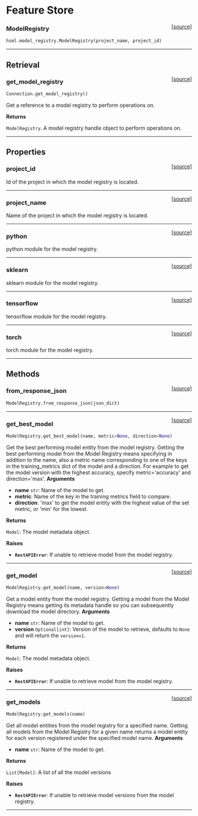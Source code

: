 # Feature Store

<span style="float:right;">[[source]](https://github.com/logicalclocks/machine-learning-api/blob/master/python/hsml/model_registry.py#L28)</span>

### ModelRegistry


```python
hsml.model_registry.ModelRegistry(project_name, project_id)
```


----



## Retrieval

<span style="float:right;">[[source]](https://github.com/logicalclocks/machine-learning-api/blob/master/python/hsml/connection.py#L140)</span>

### get_model_registry


```python
Connection.get_model_registry()
```


Get a reference to a model registry to perform operations on.

__Returns__

`ModelRegistry`. A model registry handle object to perform operations on.


----



## Properties

<span style="float:right;">[[source]](https://github.com/logicalclocks/machine-learning-api/blob/master/python/hsml/model_registry.py#L111)</span>

### project_id


Id of the project in which the model registry is located.


----

<span style="float:right;">[[source]](https://github.com/logicalclocks/machine-learning-api/blob/master/python/hsml/model_registry.py#L106)</span>

### project_name


Name of the project in which the model registry is located.


----

<span style="float:right;">[[source]](https://github.com/logicalclocks/machine-learning-api/blob/master/python/hsml/model_registry.py#L121)</span>

### python


python module for the model registry.


----

<span style="float:right;">[[source]](https://github.com/logicalclocks/machine-learning-api/blob/master/python/hsml/model_registry.py#L126)</span>

### sklearn


sklearn module for the model registry.


----

<span style="float:right;">[[source]](https://github.com/logicalclocks/machine-learning-api/blob/master/python/hsml/model_registry.py#L116)</span>

### tensorflow


tensorflow module for the model registry.


----

<span style="float:right;">[[source]](https://github.com/logicalclocks/machine-learning-api/blob/master/python/hsml/model_registry.py#L131)</span>

### torch


torch module for the model registry.


----



## Methods

<span style="float:right;">[[source]](https://github.com/logicalclocks/machine-learning-api/blob/master/python/hsml/model_registry.py#L42)</span>

### from_response_json


```python
ModelRegistry.from_response_json(json_dict)
```


----

<span style="float:right;">[[source]](https://github.com/logicalclocks/machine-learning-api/blob/master/python/hsml/model_registry.py#L85)</span>

### get_best_model


```python
ModelRegistry.get_best_model(name, metric=None, direction=None)
```


Get the best performing model entity from the model registry.
Getting the best performing model from the Model Registry means specifying in addition to the name, also a metric
name corresponding to one of the keys in the training_metrics dict of the model and a direction. For example to
get the model version with the highest accuracy, specify metric='accuracy' and direction='max'.
__Arguments__

- __name__ `str`: Name of the model to get.
- __metric__: Name of the key in the training metrics field to compare.
- __direction__: 'max' to get the model entity with the highest value of the set metric, or 'min' for the lowest.

__Returns__

`Model`: The model metadata object.

__Raises__

- __`RestAPIError`__: If unable to retrieve model from the model registry.


----

<span style="float:right;">[[source]](https://github.com/logicalclocks/machine-learning-api/blob/master/python/hsml/model_registry.py#L47)</span>

### get_model


```python
ModelRegistry.get_model(name, version=None)
```


Get a model entity from the model registry.
Getting a model from the Model Registry means getting its metadata handle
so you can subsequently download the model directory.
__Arguments__

- __name__ `str`: Name of the model to get.
- __version__ `Optional[int]`: Version of the model to retrieve, defaults to `None` and will
    return the `version=1`.

__Returns__

`Model`: The model metadata object.

__Raises__

- __`RestAPIError`__: If unable to retrieve model from the model registry.


----

<span style="float:right;">[[source]](https://github.com/logicalclocks/machine-learning-api/blob/master/python/hsml/model_registry.py#L71)</span>

### get_models


```python
ModelRegistry.get_models(name)
```


Get all model entities from the model registry for a specified name.
Getting all models from the Model Registry for a given name returns a model entity for each version registered under
the specified model name.
__Arguments__

- __name__ `str`: Name of the model to get.

__Returns__

`List[Model]`: A list of all the model versions

__Raises__

- __`RestAPIError`__: If unable to retrieve model versions from the model registry.


----


